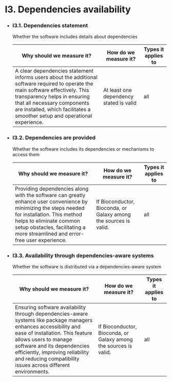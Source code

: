 # I3. Dependencies availability

- ### I3.1. Dependencies statement

    Whether the software includes details about dependencies

    | Why should we measure it?  | How do we measure it? | Types it applies to  |
    |----------------------------|-----------------------|----------------------|
    |  A clear dependencies statement informs users about the additional software required to operate the main software effectively. This transparency helps in ensuring that all necessary components are installed, which facilitates a smoother setup and operational experience.  | At least one dependency stated is valid | all |


- ### I3.2. Dependencies are provided

    Whether the software includes its dependencies or mechanisms to access them

    | Why should we measure it?  | How do we measure it? | Types it applies to  |
    |----------------------------|-----------------------|----------------------|
    |  Providing dependencies along with the software can greatly enhance user convenience by minimizing the steps needed for installation. This method helps to eliminate common setup obstacles, facilitating a more streamlined and error-free user experience.  | If Bioconductor, Bioconda, or Galaxy among the sources is valid. | all |


- ### I3.3. Availability through dependencies-aware systems

    Whether the software is distributed via a dependencies-aware system

    | Why should we measure it?  | How do we measure it? | Types it applies to  |
    |----------------------------|-----------------------|----------------------|
    |  Ensuring software availability through dependencies-aware systems like package managers enhances accessibility and ease of installation. This feature allows users to manage software and its dependencies efficiently, improving reliability and reducing compatibility issues across different environments.  | If Bioconductor, Bioconda, or Galaxy among the sources is valid. | all |